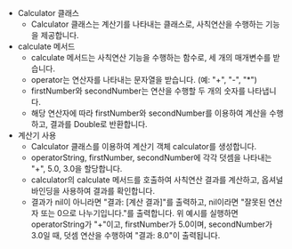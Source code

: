 * Calculator 클래스
    * Calculator 클래스는 계산기를 나타내는 클래스로, 사칙연산을 수행하는 기능을 제공합니다.
* calculate 메서드
    * calculate 메서드는 사칙연산 기능을 수행하는 함수로, 세 개의 매개변수를 받습니다.
    * operator는 연산자를 나타내는 문자열을 받습니다. (예: "+", "-", "*")
    * firstNumber와 secondNumber는 연산을 수행할 두 개의 숫자를 나타냅니다.
    * 해당 연산자에 따라 firstNumber와 secondNumber를 이용하여 계산을 수행하고, 결과를 Double로 반환합니다.
* 계산기 사용
    * Calculator 클래스를 이용하여 계산기 객체 calculator를 생성합니다.
    * operatorString, firstNumber, secondNumber에 각각 덧셈을 나타내는 "+", 5.0, 3.0을 할당합니다.
    * calculator의 calculate 메서드를 호출하여 사칙연산 결과를 계산하고, 옵셔널 바인딩을 사용하여 결과를 확인합니다.
    * 결과가 nil이 아니라면 "결과: [계산 결과]"를 출력하고, nil이라면 "잘못된 연산자 또는 0으로 나누기입니다."를 출력합니다.
위 예시를 실행하면 operatorString가 "+"이고, firstNumber가 5.0이며, secondNumber가 3.0일 때, 덧셈 연산을 수행하여 "결과: 8.0"이 출력됩니다.
